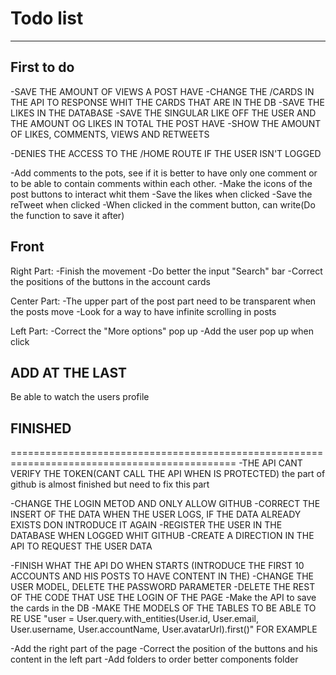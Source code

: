 # Todo list
---------------------------------
## First to do
  -SAVE THE AMOUNT OF VIEWS A POST HAVE
    -CHANGE THE /CARDS IN THE API TO RESPONSE WHIT THE CARDS THAT ARE IN THE DB
  -SAVE THE LIKES IN THE DATABASE
    -SAVE THE SINGULAR LIKE OFF THE USER AND THE AMOUNT OG LIKES IN TOTAL THE POST HAVE
  -SHOW THE AMOUNT OF LIKES, COMMENTS, VIEWS AND RETWEETS

  -DENIES THE ACCESS TO THE /HOME ROUTE IF THE USER ISN'T LOGGED

  -Add comments to the pots, see if it is better to have only one comment or to be able to contain comments within each other.
  -Make the icons of the post buttons to interact whit them
    -Save the likes when clicked
    -Save the reTweet when clicked
    -When clicked in the comment button, can write(Do the function to save it after)

## Front
  Right Part:
  -Finish the movement
  -Do better the input "Search" bar
  -Correct the positions of the buttons in the account cards

  Center Part:
  -The upper part of the post part need to be transparent when the posts move
  -Look for a way to have infinite scrolling in posts

  Left Part:
  -Correct the "More options" pop up
  -Add the user pop up when click

## ADD AT THE LAST
  Be able to watch the users profile

## FINISHED
=============================================================================================
  -THE API CANT VERIFY THE TOKEN(CANT CALL THE API WHEN IS PROTECTED) the part of github is almost finished but need to fix this part

  -CHANGE THE LOGIN METOD AND ONLY ALLOW GITHUB
   -CORRECT THE INSERT OF THE DATA WHEN THE USER LOGS, IF THE DATA ALREADY EXISTS DON INTRODUCE IT AGAIN
   -REGISTER THE USER IN THE DATABASE WHEN LOGGED WHIT GITHUB
   -CREATE A DIRECTION IN THE API TO REQUEST THE USER DATA

  -FINISH WHAT THE API DO WHEN STARTS (INTRODUCE THE FIRST 10 ACCOUNTS AND HIS POSTS TO HAVE CONTENT IN THE)
  -CHANGE THE USER MODEL, DELETE THE PASSWORD PARAMETER
  -DELETE THE REST OF THE CODE THAT USE THE LOGIN OF THE PAGE
  -Make the API to save the cards in the DB
  -MAKE THE MODELS OF THE TABLES TO BE ABLE TO RE USE "user = User.query.with_entities(User.id, User.email, User.username, User.accountName, User.avatarUrl).first()" FOR EXAMPLE

-Add the right part of the page
-Correct the position of the buttons and his content in the left part
-Add folders to order better components folder
